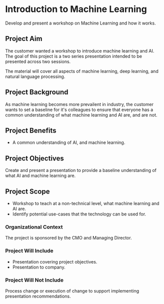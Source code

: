 
# Introduction to Machine Learning

Develop and present a workshop on Machine Learning and how it works.

## Project Aim

The customer wanted a workshop to introduce machine learning and AI.  The goal of this project is a two series presentation intended to be presented across two sessions.

The material will cover all aspects of machine learning, deep learning, and natural language processing.

## Project Background

As machine learning becomes more prevailent in industry, the customer wants to set a baseline for it's colleagues to ensure that everyone has a common understanding of what machine learning and AI are, and are not.

## Project Benefits

- A common understanding of AI, and machine learning.

## Project Objectives

Create and present a presentation to provide a baseline understanding of what AI and machine learning are.

## Project Scope

- Workshop to teach at a non-technical level, what machine learning and AI are.
- Identify potential use-cases that the technology can be used for.


### Organizational Context

The project is sponsored by the CMO and Managing Director.

### Project Will Include

- Presentation covering project objectives.
- Presentation to company.

### Project Will Not Include

Process change or execution of change to support implementing presentation recommendations.


